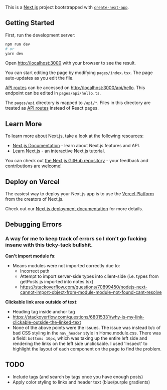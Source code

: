 This is a [Next.js](https://nextjs.org/) project bootstrapped with [`create-next-app`](https://github.com/vercel/next.js/tree/canary/packages/create-next-app).

## Getting Started

First, run the development server:

```bash
npm run dev
# or
yarn dev
```

Open [http://localhost:3000](http://localhost:3000) with your browser to see the result.

You can start editing the page by modifying `pages/index.tsx`. The page auto-updates as you edit the file.

[API routes](https://nextjs.org/docs/api-routes/introduction) can be accessed on [http://localhost:3000/api/hello](http://localhost:3000/api/hello). This endpoint can be edited in `pages/api/hello.ts`.

The `pages/api` directory is mapped to `/api/*`. Files in this directory are treated as [API routes](https://nextjs.org/docs/api-routes/introduction) instead of React pages.

## Learn More

To learn more about Next.js, take a look at the following resources:

- [Next.js Documentation](https://nextjs.org/docs) - learn about Next.js features and API.
- [Learn Next.js](https://nextjs.org/learn) - an interactive Next.js tutorial.

You can check out [the Next.js GitHub repository](https://github.com/vercel/next.js/) - your feedback and contributions are welcome!

## Deploy on Vercel

The easiest way to deploy your Next.js app is to use the [Vercel Platform](https://vercel.com/new?utm_medium=default-template&filter=next.js&utm_source=create-next-app&utm_campaign=create-next-app-readme) from the creators of Next.js.

Check out our [Next.js deployment documentation](https://nextjs.org/docs/deployment) for more details.

## Debugging Errors

### A way for me to keep track of errors so I don't go fucking insane with this ticky-tack bullshit.

**Can't import module fs**:
  * Means modules were not imported correctly due to:
    * Incorrect path
    * Attempt to import server-side types into client-side (i.e. types from getPosts.js imported into notes.tsx)
    * https://stackoverflow.com/questions/70899450/nodejs-next-cannot-import-object-from-module-module-not-found-cant-resolve

**Clickable link area outside of text**:
  * Heading tag inside anchor tag
  * https://stackoverflow.com/questions/68015331/why-is-my-link-clickable-outside-the-linked-text
  * None of the above points were the issues. The issue was instead b/c of bad CSS styling in the `nav_header` style in Home.module.css. There was a field: `bottom: 10px`, which was taking up the entire left side and rendering the links on the left side unclickable. I used 'Inspect' to highlight the layout of each component on the page to find the problem.

## TODO
* Include tags (and search by tags once you have enough posts)
* Apply color styling to links and header text (blue/purple gradients)
